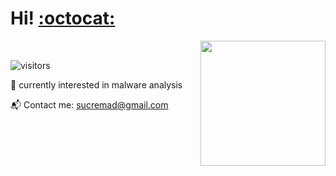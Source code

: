 # Hi! [:octocat:](https://cybling.wordpress.com/) 
<img src="https://media.giphy.com/media/l378aQHim5B3sJqVi/giphy.gif" align="right" height=200 >

<!--
**sucremad/sucremad** is a ✨ _special_ ✨ repository because its `README.md` (this file) appears on your GitHub profile.

Here are some ideas to get you started:

- 🔭 I’m currently working on a telegram bot
- 🌱 I’m currently learning Ruby, C, 
- 👯 I’m looking to collaborate on ...
- 🤔 I’m looking for help with ...
- 💬 Ask me about ...
- 📫 How to reach me: ...
- 😄 Pronouns: ...
- ⚡ Fun fact: ...

--->


<!--

- :octopus: I am currently a third year Computer Engineering student.- 
* :volcano: I am currently intereseted in Cyber Security - _Pure New_  
    <br/> <br/>

----
-->
<!--
 #### :rabbit: Currently Learning  <br/>  <br/> 
  ![](https://img.shields.io/badge/-Ruby-red?style=flat&logo=ruby)
  ![](https://img.shields.io/badge/-CLanguage-71a1bc?style=flat&logo=c)
  
  
  #### :paw_prints: Under Improving  <br/>  <br/>
  ![](https://img.shields.io/badge/-Python-68c171?style=flat&logo=Python)
  ![](https://img.shields.io/badge/-Linux-555156?style=flat&logo=linux)

 #### :frog: Some Knowledge  <br/> <br/>
  ![](https://img.shields.io/badge/-Csharp-b094b5?style=flat&logo=cs)
   ![](https://img.shields.io/badge/-Java-b55655?style=flat&logo=java)
  
 #### :skull: Want to learn   <br/> <br/>
  ![](https://img.shields.io/badge/-Rust-pink?style=flat&logo=rust)
  ![](https://img.shields.io/badge/-GoLang-white?style=flat&logo=golang) <br/>
 
----
-->

<br/>

![visitors](https://visitor-badge.glitch.me/badge?page_id=sucremad.311505578})



 
🖤 currently interested in malware analysis



:mailbox_with_mail: Contact me: 
 sucremad@gmail.com <br/>
 
 <!-- 
```
     / _ \         
   \_\(_)/_/    
    _//"\\_     
     /   \         

```

[![Readme Quotes](https://quotes-github-readme.vercel.app/api?type=horizontal)](https://github.com/piyushsuthar/github-readme-quotes)

----

[![Sucremad's github stats](https://github-readme-stats.vercel.app/api?username=sucremad)](https://github.com/sucremad/github-readme-stats)
-->

